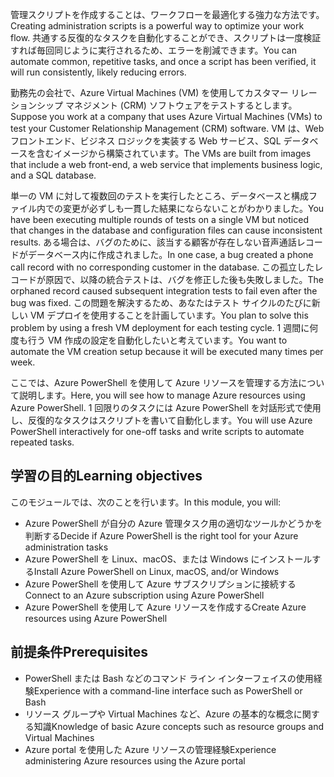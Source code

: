 <span data-ttu-id="3fe0f-101">管理スクリプトを作成することは、ワークフローを最適化する強力な方法です。</span><span class="sxs-lookup"><span data-stu-id="3fe0f-101">Creating administration scripts is a powerful way to optimize your work flow.</span></span> <span data-ttu-id="3fe0f-102">共通する反復的なタスクを自動化することができ、スクリプトは一度検証すれば毎回同じように実行されるため、エラーを削減できます。</span><span class="sxs-lookup"><span data-stu-id="3fe0f-102">You can automate common, repetitive tasks, and once a script has been verified, it will run consistently, likely reducing errors.</span></span>

<span data-ttu-id="3fe0f-103">勤務先の会社で、Azure Virtual Machines (VM) を使用してカスタマー リレーションシップ マネジメント (CRM) ソフトウェアをテストするとします。</span><span class="sxs-lookup"><span data-stu-id="3fe0f-103">Suppose you work at a company that uses Azure Virtual Machines (VMs) to test your Customer Relationship Management (CRM) software.</span></span> <span data-ttu-id="3fe0f-104">VM は、Web フロントエンド、ビジネス ロジックを実装する Web サービス、SQL データベースを含むイメージから構築されています。</span><span class="sxs-lookup"><span data-stu-id="3fe0f-104">The VMs are built from images that include a web front-end, a web service that implements business logic, and a SQL database.</span></span>

<span data-ttu-id="3fe0f-105">単一の VM に対して複数回のテストを実行したところ、データベースと構成ファイル内での変更が必ずしも一貫した結果にならないことがわかりました。</span><span class="sxs-lookup"><span data-stu-id="3fe0f-105">You have been executing multiple rounds of tests on a single VM but noticed that changes in the database and configuration files can cause inconsistent results.</span></span> <span data-ttu-id="3fe0f-106">ある場合は、バグのために、該当する顧客が存在しない音声通話レコードがデータベース内に作成されました。</span><span class="sxs-lookup"><span data-stu-id="3fe0f-106">In one case, a bug created a phone call record with no corresponding customer in the database.</span></span> <span data-ttu-id="3fe0f-107">この孤立したレコードが原因で、以降の統合テストは、バグを修正した後も失敗しました。</span><span class="sxs-lookup"><span data-stu-id="3fe0f-107">The orphaned record caused subsequent integration tests to fail even after the bug was fixed.</span></span> <span data-ttu-id="3fe0f-108">この問題を解決するため、あなたはテスト サイクルのたびに新しい VM デプロイを使用することを計画しています。</span><span class="sxs-lookup"><span data-stu-id="3fe0f-108">You plan to solve this problem by using a fresh VM deployment for each testing cycle.</span></span> <span data-ttu-id="3fe0f-109">1 週間に何度も行う VM 作成の設定を自動化したいと考えています。</span><span class="sxs-lookup"><span data-stu-id="3fe0f-109">You want to automate the VM creation setup because it will be executed many times per week.</span></span> 

<span data-ttu-id="3fe0f-110">ここでは、Azure PowerShell を使用して Azure リソースを管理する方法について説明します。</span><span class="sxs-lookup"><span data-stu-id="3fe0f-110">Here, you will see how to manage Azure resources using Azure PowerShell.</span></span> <span data-ttu-id="3fe0f-111">1 回限りのタスクには Azure PowerShell を対話形式で使用し、反復的なタスクはスクリプトを書いて自動化します。</span><span class="sxs-lookup"><span data-stu-id="3fe0f-111">You will use Azure PowerShell interactively for one-off tasks and write scripts to automate repeated tasks.</span></span> 

## <a name="learning-objectives"></a><span data-ttu-id="3fe0f-112">学習の目的</span><span class="sxs-lookup"><span data-stu-id="3fe0f-112">Learning objectives</span></span>
<span data-ttu-id="3fe0f-113">このモジュールでは、次のことを行います。</span><span class="sxs-lookup"><span data-stu-id="3fe0f-113">In this module, you will:</span></span>

- <span data-ttu-id="3fe0f-114">Azure PowerShell が自分の Azure 管理タスク用の適切なツールかどうかを判断する</span><span class="sxs-lookup"><span data-stu-id="3fe0f-114">Decide if Azure PowerShell is the right tool for your Azure administration tasks</span></span>
- <span data-ttu-id="3fe0f-115">Azure PowerShell を Linux、macOS、または Windows にインストールする</span><span class="sxs-lookup"><span data-stu-id="3fe0f-115">Install Azure PowerShell on Linux, macOS, and/or Windows</span></span>
- <span data-ttu-id="3fe0f-116">Azure PowerShell を使用して Azure サブスクリプションに接続する</span><span class="sxs-lookup"><span data-stu-id="3fe0f-116">Connect to an Azure subscription using Azure PowerShell</span></span>
- <span data-ttu-id="3fe0f-117">Azure PowerShell を使用して Azure リソースを作成する</span><span class="sxs-lookup"><span data-stu-id="3fe0f-117">Create Azure resources using Azure PowerShell</span></span>

## <a name="prerequisites"></a><span data-ttu-id="3fe0f-118">前提条件</span><span class="sxs-lookup"><span data-stu-id="3fe0f-118">Prerequisites</span></span>

- <span data-ttu-id="3fe0f-119">PowerShell または Bash などのコマンド ライン インターフェイスの使用経験</span><span class="sxs-lookup"><span data-stu-id="3fe0f-119">Experience with a command-line interface such as PowerShell or Bash</span></span>
- <span data-ttu-id="3fe0f-120">リソース グループや Virtual Machines など、Azure の基本的な概念に関する知識</span><span class="sxs-lookup"><span data-stu-id="3fe0f-120">Knowledge of basic Azure concepts such as resource groups and Virtual Machines</span></span>
- <span data-ttu-id="3fe0f-121">Azure portal を使用した Azure リソースの管理経験</span><span class="sxs-lookup"><span data-stu-id="3fe0f-121">Experience administering Azure resources using the Azure portal</span></span>
